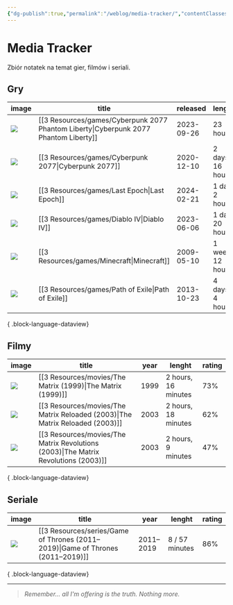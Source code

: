 ```yaml
---
{"dg-publish":true,"permalink":"/weblog/media-tracker/","contentClasses":"cards-cols-3 cards"}
---
```



# Media Tracker

Zbiór notatek na temat gier, filmów i seriali.

## Gry

| image                                                                                 | title                                                                                   | released   | lenght           | rating |
| ------------------------------------------------------------------------------------- | --------------------------------------------------------------------------------------- | ---------- | ---------------- | ------ |
| ![](https://media.rawg.io/media/games/062/06285b425e61623530c5430f20e5d222.jpg)       | [[3 Resources/games/Cyberpunk 2077 Phantom Liberty\|Cyberpunk 2077 Phantom Liberty]] | 2023-09-26 | 23 hours         | 89%    |
| ![](https://media.rawg.io/media/games/26d/26d4437715bee60138dab4a7c8c59c92.jpg)       | [[3 Resources/games/Cyberpunk 2077\|Cyberpunk 2077]]                                 | 2020-12-10 | 2 days, 16 hours | 86%    |
| ![](https://media.rawg.io/media/screenshots/ba8/ba855cf221369f1ff3337580326b3868.jpg) | [[3 Resources/games/Last Epoch\|Last Epoch]]                                         | 2024-02-21 | 1 day, 2 hours   | 79%    |
| ![](https://media.rawg.io/media/games/77d/77d51f8f4a07c3eecb0f8504027b1bf0.jpg)       | [[3 Resources/games/Diablo IV\|Diablo IV]]                                           | 2023-06-06 | 1 day, 20 hours  | 86%    |
| ![](https://media.rawg.io/media/games/b4e/b4e4c73d5aa4ec66bbf75375c4847a2b.jpg)       | [[3 Resources/games/Minecraft\|Minecraft]]                                           | 2009-05-10 | 1 week, 12 hours | 83%    |
| ![](https://media.rawg.io/media/games/d0f/d0f91fe1d92332147e5db74e207cfc7a.jpg)       | [[3 Resources/games/Path of Exile\|Path of Exile]]                                   | 2013-10-23 | 4 days, 4 hours  | 86%    |

{ .block-language-dataview}

## Filmy

| image                                                                                                                                           | title                                                                                  | year | lenght              | rating |
| ----------------------------------------------------------------------------------------------------------------------------------------------- | -------------------------------------------------------------------------------------- | ---- | ------------------- | ------ |
| ![](https://m.media-amazon.com/images/M/MV5BNzQzOTk3OTAtNDQ0Zi00ZTVkLWI0MTEtMDllZjNkYzNjNTc4L2ltYWdlXkEyXkFqcGdeQXVyNjU0OTQ0OTY@._V1_SX300.jpg) | [[3 Resources/movies/The Matrix (1999)\|The Matrix (1999)]]                         | 1999 | 2 hours, 16 minutes | 73%    |
| ![](https://m.media-amazon.com/images/M/MV5BODE0MzZhZTgtYzkwYi00YmI5LThlZWYtOWRmNWE5ODk0NzMxXkEyXkFqcGdeQXVyNjU0OTQ0OTY@._V1_SX300.jpg)         | [[3 Resources/movies/The Matrix Reloaded (2003)\|The Matrix Reloaded (2003)]]       | 2003 | 2 hours, 18 minutes | 62%    |
| ![](https://m.media-amazon.com/images/M/MV5BNzNlZTZjMDctZjYwNi00NzljLWIwN2QtZWZmYmJiYzQ0MTk2XkEyXkFqcGdeQXVyNTAyODkwOQ@@._V1_SX300.jpg)         | [[3 Resources/movies/The Matrix Revolutions (2003)\|The Matrix Revolutions (2003)]] | 2003 | 2 hours, 9 minutes  | 47%    |

{ .block-language-dataview}

## Seriale

| image                                                                                                                                   | title                                                                              | year      | lenght         | rating |
| --------------------------------------------------------------------------------------------------------------------------------------- | ---------------------------------------------------------------------------------- | --------- | -------------- | ------ |
| ![](https://m.media-amazon.com/images/M/MV5BN2IzYzBiOTQtNGZmMi00NDI5LTgxMzMtN2EzZjA1NjhlOGMxXkEyXkFqcGdeQXVyNjAwNDUxODI@._V1_SX300.jpg) | [[3 Resources/series/Game of Thrones (2011–2019)\|Game of Thrones (2011–2019)]] | 2011–2019 | 8 / 57 minutes | 86%    |

{ .block-language-dataview}

---

> *Remember... all I'm offering is the truth. Nothing more.*
